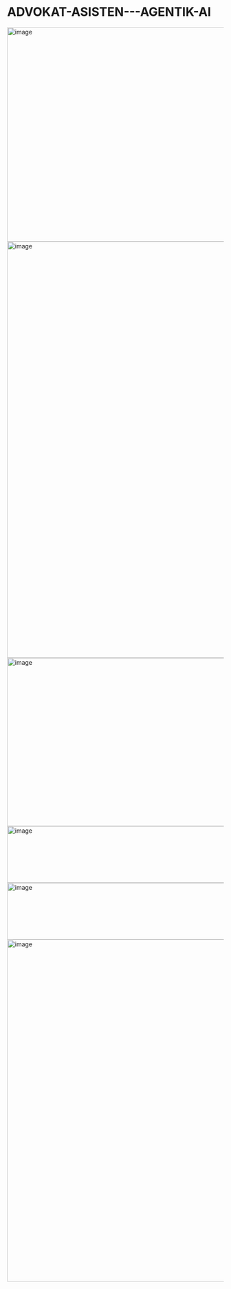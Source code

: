 ﻿# ADVOKAT-ASISTEN---AGENTIK-AI

<img width="1470" height="498" alt="image" src="https://github.com/user-attachments/assets/44bc4bce-b3cb-48f7-929e-b76819f45b18" />

<img width="1916" height="968" alt="image" src="https://github.com/user-attachments/assets/9677f8f9-fd2b-4bdd-ab3a-98eeb9416b04" />
<img width="1592" height="391" alt="image" src="https://github.com/user-attachments/assets/22d49a93-f1bb-45b6-a5a5-8b8fb621540c" />
<img width="1485" height="132" alt="image" src="https://github.com/user-attachments/assets/3754721c-7c87-4d88-9b1e-c1fc26c5e2e4" />
<img width="1485" height="132" alt="image" src="https://github.com/user-attachments/assets/0cf8210d-4f22-42ad-ad7f-b079af9863cc" />
<img width="1514" height="795" alt="image" src="https://github.com/user-attachments/assets/2941c533-7e7b-4f43-a744-604a85b13c60" />






